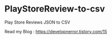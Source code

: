 # PlayStoreReview-to-csv

Play Store Reviews JSON to CSV

Read my Blog : https://developnerror.tistory.com/15
